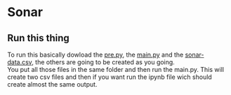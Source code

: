 # Sonar
## Run this thing
To run this basically dowload the [pre.py](https://github.com/David-Bellon/Sonar/blob/main/pre.py), the [main.py](https://github.com/David-Bellon/Sonar/blob/main/main.py) and the [sonar-data.csv](https://github.com/David-Bellon/Sonar/blob/main/sonar-data.csv), the others are going to be created as you going.  
You put all those files in the same folder and then run the main.py. This will create two csv files and then if you want run the ipynb file wich should create almost the same output.
